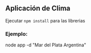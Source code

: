 ## Aplicación de Clima

Ejecutar ```npm install``` para las librerias

### Ejemplo:
node app -d "Mar del Plata Argentina"